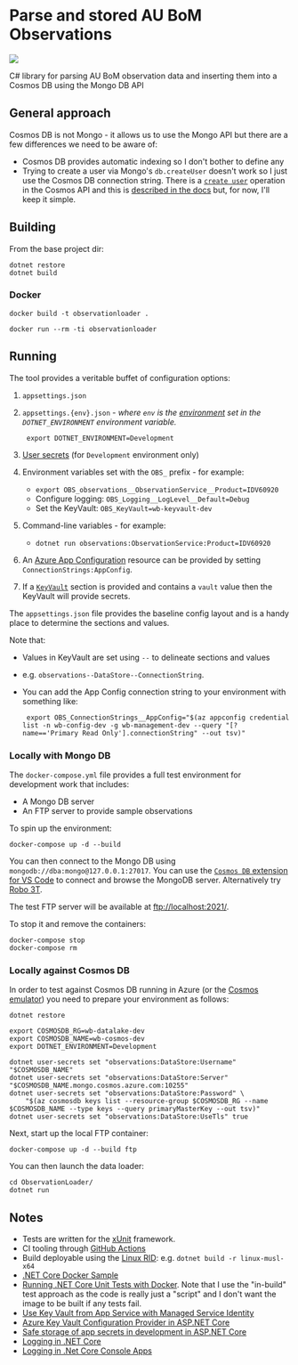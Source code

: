 # Parse and stored AU BoM Observations

![](https://github.com/weather-balloon/lib-cs-parse-bom-observations/workflows/Build/badge.svg)

C# library for parsing AU BoM observation data and inserting them into
a Cosmos DB using the Mongo DB API

## General approach

Cosmos DB is not Mongo - it allows us to use the Mongo API
but there are a few differences we need to be aware of:

* Cosmos DB provides automatic indexing so I don't bother to define any
* Trying to create a user via Mongo's `db.createUser` doesn't work so I just use
the Cosmos DB connection string. There is a
[`create user`](https://docs.microsoft.com/en-us/rest/api/cosmos-db/create-a-user)
operation in the Cosmos API and this is
[described in the docs](https://docs.microsoft.com/en-us/azure/cosmos-db/secure-access-to-data#users)
but, for now, I'll keep it simple.

## Building

From the base project dir:

    dotnet restore
    dotnet build

### Docker

    docker build -t observationloader .

    docker run --rm -ti observationloader

## Running

The tool provides a veritable buffet of configuration options:

1. `appsettings.json`

1. `appsettings.{env}.json` - _where `env` is the [environment](https://docs.microsoft.com/en-us/aspnet/core/fundamentals/environments?view=aspnetcore-3.0#environments) set in the `DOTNET_ENVIRONMENT` environment variable._

        export DOTNET_ENVIRONMENT=Development

1. [User secrets](https://docs.microsoft.com/en-us/aspnet/core/security/app-secrets?view=aspnetcore-3.0&tabs=linux#secret-manager)
(for `Development` environment only)

1. Environment variables set with the `OBS_` prefix - for example:
    * `export OBS_observations__ObservationService__Product=IDV60920`
    * Configure logging: `OBS_Logging__LogLevel__Default=Debug`
    * Set the KeyVault: `OBS_KeyVault=wb-keyvault-dev`

1. Command-line variables - for example:
    * `dotnet run observations:ObservationService:Product=IDV60920`

1. An [Azure App Configuration](https://docs.microsoft.com/en-us/azure/azure-app-configuration/overview)
resource can be provided by setting `ConnectionStrings:AppConfig`.

1. If a [`KeyVault`](https://docs.microsoft.com/en-us/aspnet/core/security/key-vault-configuration?view=aspnetcore-3.0#secret-storage-in-the-production-environment-with-azure-key-vault)
section is provided and contains a `vault` value then the KeyVault will provide secrets.

The `appsettings.json` file provides the baseline config layout and is a handy place to
determine the sections and values.

Note that:

* Values in KeyVault are set using `--` to delineate sections and values
 - e.g. `observations--DataStore--ConnectionString`.

 * You can add the App Config connection string to your environment with something like:

        export OBS_ConnectionStrings__AppConfig="$(az appconfig credential list -n wb-config-dev -g wb-management-dev --query "[?name=='Primary Read Only'].connectionString" --out tsv)"


### Locally with Mongo DB

The `docker-compose.yml` file provides a full test environment for development work that includes:

- A Mongo DB server
- An FTP server to provide sample observations

To spin up the environment:

    docker-compose up -d --build

You can then connect to the Mongo DB using `mongodb://dba:mongo@127.0.0.1:27017`. You can
use the [`Cosmos DB` extension for VS Code](https://marketplace.visualstudio.com/items?itemName=ms-azuretools.vscode-cosmosdb) to connect and browse the MongoDB server.
Alternatively try [Robo 3T](https://robomongo.org/).

The test FTP server will be available at <ftp://localhost:2021/>.

To stop it and remove the containers:

    docker-compose stop
    docker-compose rm

### Locally against Cosmos DB

In order to test against Cosmos DB running in Azure
(or the [Cosmos emulator](https://docs.microsoft.com/en-us/azure/cosmos-db/local-emulator))
you need to prepare your environment as follows:

    dotnet restore

    export COSMOSDB_RG=wb-datalake-dev
    export COSMOSDB_NAME=wb-cosmos-dev
    export DOTNET_ENVIRONMENT=Development

    dotnet user-secrets set "observations:DataStore:Username" "$COSMOSDB_NAME"
    dotnet user-secrets set "observations:DataStore:Server" "$COSMOSDB_NAME.mongo.cosmos.azure.com:10255"
    dotnet user-secrets set "observations:DataStore:Password" \
        "$(az cosmosdb keys list --resource-group $COSMOSDB_RG --name $COSMOSDB_NAME --type keys --query primaryMasterKey --out tsv)"
    dotnet user-secrets set "observations:DataStore:UseTls" true

Next, start up the local FTP container:

    docker-compose up -d --build ftp

You can then launch the data loader:

    cd ObservationLoader/
    dotnet run

## Notes

* Tests are written for the [xUnit](https://docs.microsoft.com/en-us/dotnet/core/testing/unit-testing-with-dotnet-test)
framework.
* CI tooling through [GitHub Actions](https://help.github.com/en/categories/automating-your-workflow-with-github-actions)
* Build deployable using the [Linux RID](https://docs.microsoft.com/en-us/dotnet/core/rid-catalog#linux-rids): e.g. `dotnet build -r linux-musl-x64`
* [.NET Core Docker Sample](https://github.com/dotnet/dotnet-docker/tree/master/samples/dotnetapp)
* [Running .NET Core Unit Tests with Docker](https://github.com/dotnet/dotnet-docker/blob/master/samples/dotnetapp/dotnet-docker-unit-testing.md).
Note that I use the "in-build" test approach as the code is really just a "script" and I don't
want the image to be built if any tests fail.
* [Use Key Vault from App Service with Managed Service Identity](https://docs.microsoft.com/en-us/samples/azure-samples/app-service-msi-keyvault-dotnet/keyvault-msi-appservice-sample/)
* [Azure Key Vault Configuration Provider in ASP.NET Core](https://docs.microsoft.com/en-us/aspnet/core/security/key-vault-configuration?view=aspnetcore-3.0)
* [Safe storage of app secrets in development in ASP.NET Core](https://docs.microsoft.com/en-us/aspnet/core/security/app-secrets)
* [Logging in .NET Core](https://visualstudiomagazine.com/articles/2019/03/22/logging-in-net-core.aspx)
* [Logging in .Net Core Console Apps](https://www.blinkingcaret.com/2018/02/14/net-core-console-logging/)
